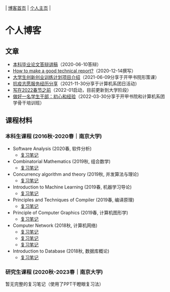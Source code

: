 | [博客首页](https://yicheng-dev.github.io/blog/) | [个人主页](https://yicheng-dev.github.io/) |

# 个人博客

## 文章

- [本科毕业论文答辩讲稿](https://yicheng-dev.github.io/blog/articles/2020-06-10.pdf)（2020-06-10答辩）
- [How to make a good technical report?](https://yicheng-dev.github.io/blog/articles/tech-report.html)（2020-12-14撰写）
- [大学生创新创业训练计划项目介绍](https://yicheng-dev.github.io/blog/articles/2021-06-09.pdf)（2021-06-09分享于开甲书院形策课）
- [抗疫志愿服务经历分享](https://yicheng-dev.github.io/blog/articles/2021-11-30.pdf)（2021-11-30分享于计算机系团日活动）
- [写在2022春节之前](https://yicheng-dev.github.io/blog/articles/2022-01-20.html)（2022-01启动，目前更新到大学阶段）
- [做好一名学生干部：初心和经验](https://yicheng-dev.github.io/blog/articles/2022-03-30.pdf)（2022-03-30分享于开甲书院和计算机系团学骨干培训班）

## 课程材料

### 本科生课程 (2016秋-2020春｜南京大学)

- Software Analysis (2020春, 软件分析)
    + [复习笔记](https://yicheng-dev.github.io/blog/course-notes/2020sp-software-analysis/review.html)
- Combinatorial Mathematics (2019秋, 组合数学)
    + [复习笔记](https://yicheng-dev.github.io/blog/course-notes/2019fa-comb-math/review.pdf)
- Concurrency algorithm and theory (2019秋, 并发算法与理论)
    + [复习笔记](https://yicheng-dev.github.io/blog/course-notes/2019fa-concurrency-alg/review.html)
- Introduction to Machine Learning (2019春, 机器学习导论)
    + [复习笔记](https://yicheng-dev.github.io/blog/course-notes/2019sp-intro-ml/reading-notes.pdf)
- Principles and Techniques of Compiler (2019春, 编译原理)
    + [复习笔记](https://yicheng-dev.github.io/blog/course-notes/2019sp-compilers/review.html)
- Principle of Computer Graphics (2019春, 计算机图形学)
    + [复习笔记](https://yicheng-dev.github.io/blog/course-notes/2019sp-cg/review.html)
- Computer Network (2018秋, 计算机网络)
    + [复习笔记](https://yicheng-dev.github.io/blog/course-notes/2018fa-network/review.html)
    + [复习笔记](https://yicheng-dev.github.io/blog/course-notes/2018fa-network/final-exam-problems.html)
    + [复习笔记](https://yicheng-dev.github.io/blog/course-notes/2018fa-network/brief_introduction_to_SSH.pdf)
- Introduction to Database (2018秋, 数据库概论)
    + [复习笔记](https://yicheng-dev.github.io/blog/course-notes/2018fa-database/review.html)

### 研究生课程 (2020秋-2023春｜南京大学)

暂无完整的复习笔记（使用了PPT干瞪眼复习法）
